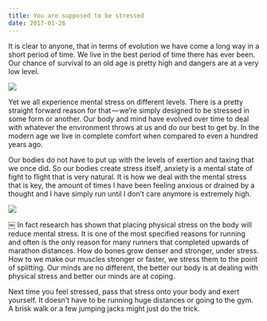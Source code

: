 ```yaml
---
title: You are supposed to be stressed
date: 2017-01-26
---
```

It is clear to anyone, that in terms of evolution we have come a long way in a short period of time. We live in the best period of time there has ever been. Our chance of survival to an old age is pretty high and dangers are at a very low level.

![][image-1]

Yet we all experience mental stress on different levels. There is a pretty straight forward reason for that — we’re simply designed to be stressed in some form or another. Our body and mind have evolved over time to deal with whatever the environment throws at us and do our best to get by. In the modern age we live in complete comfort when compared to even a hundred years ago.

Our bodies do not have to put up with the levels of exertion and taxing that we once did. So our bodies create stress itself, anxiety is a mental state of fight to flight that is very natural. It is how we deal with the mental stress that is key, the amount of times I have been feeling anxious or drained by a thought and I have simply run until I don’t care anymore is extremely high.

![][image-2]

￼
In fact research has shown that placing physical stress on the body will reduce mental stress. It is one of the most specified reasons for running and often is the only reason for many runners that completed upwards of marathon distances.
How do bones grow denser and stronger, under stress. How to we make our muscles stronger or faster, we stress them to the point of splitting. Our minds are no different, the better our body is at dealing with physical stress and better our minds are at coping.

Next time you feel stressed, pass that stress onto your body and exert yourself. It doesn’t have to be running huge distances or going to the gym. A brisk walk or a few jumping jacks might just do the trick.

[image-1]:	https://cdn-images-1.medium.com/max/800/1*K_g0C-csfNzFet1bfuGZjg.png
[image-2]:	https://cdn-images-1.medium.com/max/800/1*Nm55gESZf48HRL27CkmgQg.jpeg
